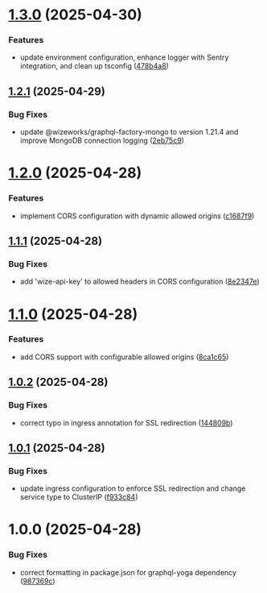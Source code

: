 # [1.3.0](https://github.com/wize-works/wize-project/compare/v1.2.1...v1.3.0) (2025-04-30)


### Features

* update environment configuration, enhance logger with Sentry integration, and clean up tsconfig ([478b4a8](https://github.com/wize-works/wize-project/commit/478b4a8a392f90998fee99058e626b2f972a0e3b))

## [1.2.1](https://github.com/wize-works/wize-project/compare/v1.2.0...v1.2.1) (2025-04-29)


### Bug Fixes

* update @wizeworks/graphql-factory-mongo to version 1.21.4 and improve MongoDB connection logging ([2eb75c9](https://github.com/wize-works/wize-project/commit/2eb75c924b7743892f068ab79f82b0c52b295b98))

# [1.2.0](https://github.com/wize-works/wize-project/compare/v1.1.1...v1.2.0) (2025-04-28)


### Features

* implement CORS configuration with dynamic allowed origins ([c1687f9](https://github.com/wize-works/wize-project/commit/c1687f9debd563c7439791455c58067c1384ff7a))

## [1.1.1](https://github.com/wize-works/wize-project/compare/v1.1.0...v1.1.1) (2025-04-28)


### Bug Fixes

* add 'wize-api-key' to allowed headers in CORS configuration ([8e2347e](https://github.com/wize-works/wize-project/commit/8e2347e3d12ad5ff0c73da7546b9990cf7daf942))

# [1.1.0](https://github.com/wize-works/wize-project/compare/v1.0.2...v1.1.0) (2025-04-28)


### Features

* add CORS support with configurable allowed origins ([8ca1c65](https://github.com/wize-works/wize-project/commit/8ca1c65d10a142999f4876826ac8a1ea001af21b))

## [1.0.2](https://github.com/wize-works/wize-project/compare/v1.0.1...v1.0.2) (2025-04-28)


### Bug Fixes

* correct typo in ingress annotation for SSL redirection ([144809b](https://github.com/wize-works/wize-project/commit/144809b418c99dbd0b2afc2b0082ec6e2cf21dad))

## [1.0.1](https://github.com/wize-works/wize-project/compare/v1.0.0...v1.0.1) (2025-04-28)


### Bug Fixes

* update ingress configuration to enforce SSL redirection and change service type to ClusterIP ([f933c84](https://github.com/wize-works/wize-project/commit/f933c8483a1dd7467f5483d56390b4e3ef9bfec2))

# 1.0.0 (2025-04-28)


### Bug Fixes

* correct formatting in package.json for graphql-yoga dependency ([987369c](https://github.com/wize-works/wize-project/commit/987369c0c1b353ac3371201e07a9c1959d28e051))
